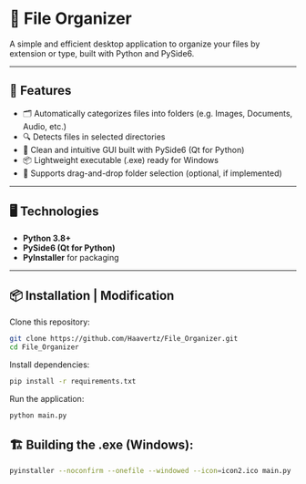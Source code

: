 # 📁 File Organizer

A simple and efficient desktop application to organize your files by extension or type, built with Python and PySide6.

---

## 🚀 Features

- 🗂️ Automatically categorizes files into folders (e.g. Images, Documents, Audio, etc.)
- 🔍 Detects files in selected directories
- 🎯 Clean and intuitive GUI built with PySide6 (Qt for Python)
- 📦 Lightweight executable (.exe) ready for Windows
- 💾 Supports drag-and-drop folder selection (optional, if implemented)

---

## 🖥️ Technologies

- **Python 3.8+**
- **PySide6 (Qt for Python)**
- **PyInstaller** for packaging

---

## 📦 Installation | Modification

Clone this repository:

```bash
git clone https://github.com/Haavertz/File_Organizer.git
cd File_Organizer
```

Install dependencies:

```bash
pip install -r requirements.txt
```
Run the application:

```bash
python main.py
```
## 🏗️ Building the .exe (Windows):

```bash
pyinstaller --noconfirm --onefile --windowed --icon=icon2.ico main.py
```
